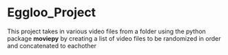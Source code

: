 # Eggloo_Project

This project takes in various video files from a folder using the python package **moviepy** 
by creating a list of video files to be randomized in order and concatenated to eachother

